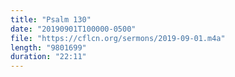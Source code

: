 ```yaml
---
title: "Psalm 130"
date: "20190901T100000-0500"
file: "https://cflcn.org/sermons/2019-09-01.m4a"
length: "9801699"
duration: "22:11"
---
```

